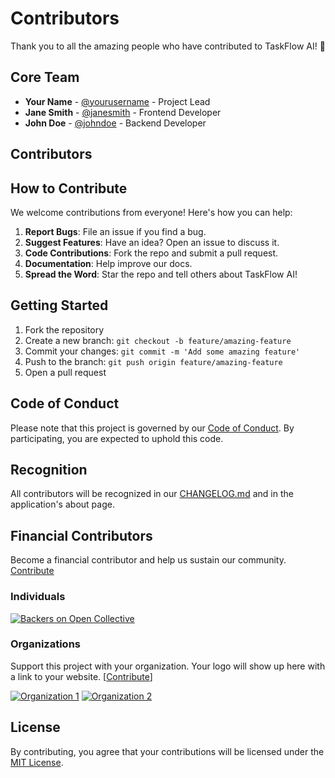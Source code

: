# Contributors

Thank you to all the amazing people who have contributed to TaskFlow AI! 🎉

## Core Team

- **Your Name** - [@yourusername](https://github.com/yourusername) - Project Lead
- **Jane Smith** - [@janesmith](https://github.com/janesmith) - Frontend Developer
- **John Doe** - [@johndoe](https://github.com/johndoe) - Backend Developer

## Contributors

<!-- Add your name below this line in the format: -->
<!-- - **Your Name** - [@yourusername](https://github.com/yourusername) - What you worked on -->

## How to Contribute

We welcome contributions from everyone! Here's how you can help:

1. **Report Bugs**: File an issue if you find a bug.
2. **Suggest Features**: Have an idea? Open an issue to discuss it.
3. **Code Contributions**: Fork the repo and submit a pull request.
4. **Documentation**: Help improve our docs.
5. **Spread the Word**: Star the repo and tell others about TaskFlow AI!

## Getting Started

1. Fork the repository
2. Create a new branch: `git checkout -b feature/amazing-feature`
3. Commit your changes: `git commit -m 'Add some amazing feature'`
4. Push to the branch: `git push origin feature/amazing-feature`
5. Open a pull request

## Code of Conduct

Please note that this project is governed by our [Code of Conduct](CODE_OF_CONDUCT.md). By participating, you are expected to uphold this code.

## Recognition

All contributors will be recognized in our [CHANGELOG.md](CHANGELOG.md) and in the application's about page.

## Financial Contributors

Become a financial contributor and help us sustain our community. [Contribute](https://opencollective.com/taskflow-ai/contribute)

### Individuals

[![Backers on Open Collective](https://opencollective.com/taskflow-ai/individuals.svg?width=890)](https://opencollective.com/taskflow-ai)

### Organizations

Support this project with your organization. Your logo will show up here with a link to your website. [[Contribute](https://opencollective.com/taskflow-ai/contribute)]

[![Organization 1](https://opencollective.com/taskflow-ai/organization/0/avatar.svg)](https://opencollective.com/taskflow-ai/organization/0/website)
[![Organization 2](https://opencollective.com/taskflow-ai/organization/1/avatar.svg)](https://opencollective.com/taskflow-ai/organization/1/website)

## License

By contributing, you agree that your contributions will be licensed under the [MIT License](LICENSE).
